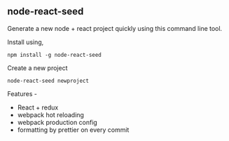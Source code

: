 ## node-react-seed

Generate a new node + react project quickly using this command line tool.

Install using,

```
npm install -g node-react-seed
```

Create a new project

```
node-react-seed newproject
```

Features -

* React + redux
* webpack hot reloading
* webpack production config
* formatting by prettier on every commit